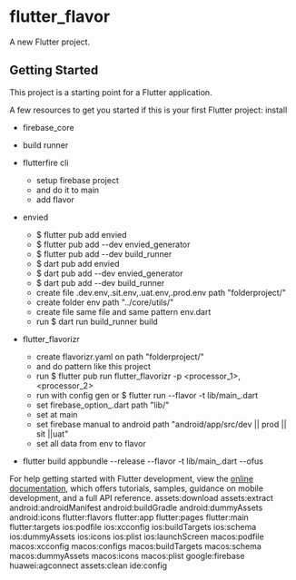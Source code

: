 # flutter_flavor

A new Flutter project.

## Getting Started

This project is a starting point for a Flutter application.

A few resources to get you started if this is your first Flutter project:
install

- firebase_core
- build runner
- flutterfire cli
    - setup firebase project 
    - and do it to main
    - add flavor
- envied
    - $ flutter pub add envied
    - $ flutter pub add --dev envied_generator
    - $ flutter pub add --dev build_runner
    - $ dart pub add envied
    - $ dart pub add --dev envied_generator
    - $ dart pub add --dev build_runner
    - create file .dev.env,.sit.env,.uat.env,.prod.env  path "folderproject/"
    - create folder env path "../core/utils/"
    - create file same file and same pattern env.dart
    - run $ dart run build_runner build
    
- flutter_flavorizr
    - create flavorizr.yaml on path "folderproject/"
    - and do pattern like this project
    - run $ flutter pub run flutter_flavorizr -p <processor_1>,<processor_2>
    - run with config gen or $ flutter run --flavor <flavorName> -t lib/main_<flavorName>.dart
    - set firebase_option_<flavorName>.dart path "lib/"
    - set at main
    - set firebase manual to android path "android/app/src/dev || prod || sit ||uat"
    - set all data from env to flavor


- flutter build appbundle --release --flavor <flavorName> -t lib/main_<flavorName>.dart --ofus

For help getting started with Flutter development, view the
[online documentation](https://docs.flutter.dev/), which offers tutorials,
samples, guidance on mobile development, and a full API reference.
assets:download
assets:extract
android:androidManifest
android:buildGradle
android:dummyAssets
android:icons
flutter:flavors
flutter:app
flutter:pages
flutter:main
flutter:targets
ios:podfile
ios:xcconfig
ios:buildTargets
ios:schema
ios:dummyAssets
ios:icons
ios:plist
ios:launchScreen
macos:podfile
macos:xcconfig
macos:configs
macos:buildTargets
macos:schema
macos:dummyAssets
macos:icons
macos:plist
google:firebase
huawei:agconnect
assets:clean
ide:config